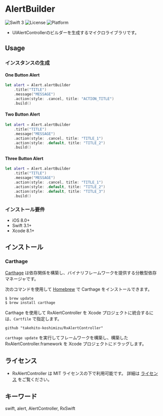# AlertBuilder

![Swift 3](https://img.shields.io/badge/Swift-3.1.x-orange.svg)
![License](https://img.shields.io/badge/License-MIT-333333.svg)
![Platform](https://img.shields.io/badge/Platform-iOS-lightgrey.svg)

- UIAlertControllerのビルダーを生成するマイクロライブラリです。

## Usage

### インスタンスの生成

#### One Button Alert

```swift
let alert = Alert.alertBuilder
    .title("TITLE")
    .message("MESSAGE")
    .action(style: .cancel, title: "ACTION_TITLE")
    .build()
```

#### Two Button Alert

```swift
let alert = Alert.alertBuilder
    .title("TITLE")
    .message("MESSAGE")
    .action(style: .cancel, title: "TITLE_1")
    .action(style: .default, title: "TITLE_2")
    .build()
```

#### Three Button Alert

```swift
let alert = Alert.alertBuilder
    .title("TITLE")
    .message("MESSAGE")
    .action(style: .cancel, title: "TITLE_1")
    .action(style: .default, title: "TITLE_2")
    .action(style: .default, title: "TITLE_3")
    .build()
```

### インストール要件

- iOS 8.0+
- Swift 3.1+
- Xcode 8.1+

## インストール

### Carthage

[Carthage](https://github.com/Carthage/Carthage) は依存関係を構築し、バイナリフレームワークを提供する分散型依存マネージャです。

次のコマンドを使用して [Homebrew](http://brew.sh/) で Carthage をインストールできます。

```sh
$ brew update
$ brew install carthage
```

Carthage を使用して RxAlertController を Xcode プロジェクトに統合するには、`Cartfile` で指定します。

```
github "takehito-koshimizu/RxAlertController"
```

`carthage update` を実行してフレームワークを構築し、構築した RxAlertController.framework を Xcode プロジェクトにドラッグします。

## ライセンス
- RxAlertController は MIT ライセンスの下で利用可能です。 詳細は [ライセンス](https://github.com/takehito-koshimizu/RxAlertController/blob/master/LICENSE) をご覧ください。

## キーワード

swift, alert, AlertController, RxSwift
